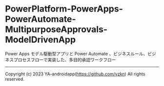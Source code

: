 # PowerPlatform-PowerApps-PowerAutomate-MultipurposeApprovals-ModelDrivenApp

Power Apps モデル駆動型アプリと Power Automate 、ビジネスルール、ビジネスプロセスフローで実装した、多目的承認ワークフロー

---

Copyright (c) 2023 YA-androidapp(https://github.com/yzkn) All rights reserved.

